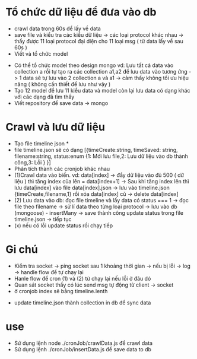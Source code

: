 # Tổ chức dữ liệu để đưa vào db

- crawl data trong 60s để lấy về data
- save file và kiểu tra các kiểu dữ liệu -> các loại protocol khác nhau -> thấy được 11 loại protocol đại diện cho 11 loại msg ( từ data lấy về sau 60s )
- Viết và tổ chức model

* Có thể tổ chức model theo design mongo vd: Lưu tất cả data vào collection a rồi tự tạo ra các collection a1,a2 để lưu data vào tương ứng -> 1 data sẽ tự lưu vào 2 collection a và a1 -> cảm thấy không tối ưu hiệu năng ( không cần thiết để lưu như vậy )
* Tạo 12 model để lưu 11 kiểu data và model còn lại lưu data có dạng khác với các dạng đã tìm thấy
* Viết repository để save data -> mongo

# Crawl và lưu dữ liệu

- Tạo file timeline json \*
- file timeline.json sẽ có dạng [{timeCreate:string, timeSaved: string, filename:string, status:enum {1: Mới lưu file,2: Lưu dữ liệu vào db thành công,3: Lỗi } }]
- Phân tích thành các cronjob khác nhau
- (1)Crawl data vào biến. vd: data[index] -> đẩy dữ liệu vào đủ 500 ( dữ liệu ) thì tăng index của lên = data[index+1] -> Sau khi tăng index lên thì lưu data[index] vào file data[index].json -> lưu vào timeline.json {timeCreate,filename,1} rồi xóa data[index] cũ -> delete data[index]
- (2) Lưu data vào db: đọc file timeline và lấy data có status === 1 -> đọc file theo filename -> sử lí data theo từng loại protocol -> lưu vào db (mongoose) - insertMany -> save thành công update status trong file timeline.json -> tiếp tục
- (x) nếu có lỗi update status rồi chạy tiếp

# Gi chú

- Kiểm tra socket -> ping socket sau 1 khoảng thời gian -> nếu bị lỗi -> log -> handle flow để tự chạy lại
- Hanle flow để cron (1) và (2) từ chạy lại nếu lỗi ở đâu dó
- Quan sát socket thấy có lúc send msg tự động từ client -> socket
- ở cronjob index sẽ bằng timeline.lenth

* update timeline.json thành collection in db để sync data

# use

- Sử dụng lệnh node ./cronJob/crawlData.js để crawl data
- Sử dụng lệnh ./cronJob/insertData.js để save data to db

